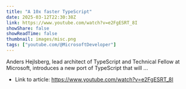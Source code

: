 ```yaml
---
title: "A 10x faster TypeScript"
date: 2025-03-12T22:30:38Z
link: https://www.youtube.com/watch?v=e2FgESRT_8I
showShare: false
showReadTime: false
thumbnail: images/misc.png
tags: ["youtube.com/@MicrosoftDeveloper"]
---
```

Anders Hejlsberg, lead architect of TypeScript and Technical Fellow at Microsoft, introduces a new port of TypeScript that will ...

- Link to article: https://www.youtube.com/watch?v=e2FgESRT_8I